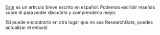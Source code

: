 [Este](https://www.researchgate.net/publication/373903282_Presencia_en_Cuba_de_la_especie_marina_invasora_Unomia_stolonifera_Gohar_1938_Octocorallia_Alcyonacea_Acciones_para_su_control_y_eliminacion#fullTextFileContent) es un artículo breve escrito en español. Podemos escribir reseñas sobre él para poder discutirlo y comprenderlo mejor.

(Si puede encontrarlo en otra lugar que no sea ResearchGate, puedes actualizar el enlace)
